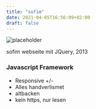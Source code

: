 ```yaml
---
title: "sofim"
date: 2021-04-05T16:56:09+02:00
draft: false
---
```


![placeholder](//via.placeholder.com/640x150)

sofim webseite mit JQuery, 2013

### Javascript Framework

-  Responsive +/-
-  Alles handverlismet
-  altbacken
-  kein https, nur lesen
